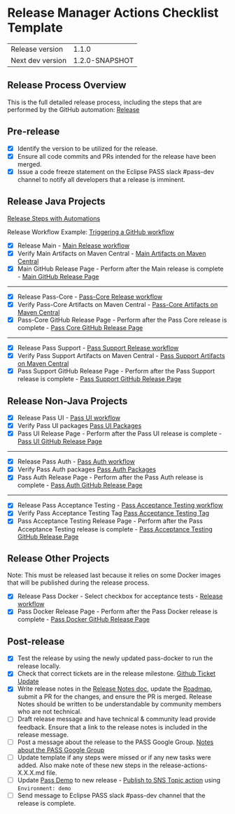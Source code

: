 # Release Manager Actions Checklist Template

|  |  |
| --- | --- |
| Release version | 1.1.0 |
| Next dev version | 1.2.0-SNAPSHOT |

## Release Process Overview
This is the full detailed release process, including the steps that are performed by the GitHub automation: [Release](../dev/release.md)

## Pre-release

- [x] Identify the version to be utilized for the release.
- [x] Ensure all code commits and PRs intended for the release have been merged.
- [x] Issue a code freeze statement on the Eclipse PASS slack #pass-dev channel to notify all developers that a release is imminent.

## Release Java Projects
[Release Steps with Automations](../dev/release-steps-with-automations.md)

Release Workflow Example: [Triggering a GitHub workflow](../dev/release-steps-with-automations.md#triggering-a-gitHub-workflow)

- [x] Release Main - [Main Release workflow](https://github.com/eclipse-pass/main/actions/workflows/release.yml)
- [x] Verify Main Artifacts on Maven Central - [Main Artifacts on Maven Central](https://central.sonatype.com/artifact/org.eclipse.pass/eclipse-pass-parent)
- [x] Main GitHub Release Page - Perform after the Main release is complete - [Main GitHub Release Page](https://github.com/eclipse-pass/main/releases)

 ---

- [x] Release Pass-Core - [Pass-Core Release workflow](https://github.com/eclipse-pass/pass-core/actions/workflows/release.yml)
- [x] Verify Pass-Core Artifacts on Maven Central - [Pass-Core Artifacts on Maven Central](https://central.sonatype.com/artifact/org.eclipse.pass/pass-core)
- [x] Pass-Core GitHub Release Page - Perform after the Pass Core release is complete - [Pass Core GitHub Release Page](https://github.com/eclipse-pass/pass-core/releases)

 ---
 
- [x] Release Pass Support - [Pass Support Release workflow](https://github.com/eclipse-pass/pass-support/actions/workflows/release.yml)
- [x] Verify Pass Support Artifacts on Maven Central - [Pass Support Artifacts on Maven Central](https://central.sonatype.com/artifact/org.eclipse.pass/pass-support)
- [x] Pass Support GitHub Release Page - Perform after the Pass Support release is complete - [Pass Support GitHub Release Page](https://github.com/eclipse-pass/pass-support/releases)

## Release Non-Java Projects

- [x] Release Pass UI - [Pass UI workflow](https://github.com/eclipse-pass/pass-ui/actions/workflows/release.yml)
- [x] Verify Pass UI packages [Pass UI Packages](https://github.com/eclipse-pass/pass-ui/pkgs/container/pass-ui)
- [x] Pass UI Release Page - Perform after the Pass UI release is complete - [Pass UI GitHub Release Page](https://github.com/eclipse-pass/pass-ui/releases)

 ---
 
- [x] Release Pass Auth - [Pass Auth workflow](https://github.com/eclipse-pass/pass-auth/actions/workflows/release.yml)
- [x] Verify Pass Auth packages [Pass Auth Packages](https://github.com/eclipse-pass/pass-auth/pkgs/container/pass-auth)
- [x] Pass Auth Release Page - Perform after the Pass Auth release is complete - [Pass Auth GitHub Release Page](https://github.com/eclipse-pass/pass-auth/releases)

 ---
 
- [x] Release Pass Acceptance Testing - [Pass Acceptance Testing workflow](https://github.com/eclipse-pass/pass-acceptance-testing/actions/workflows/release.yml)
- [x] Verify Pass Acceptance Testing Tag [Pass Acceptance Testing Tag](https://github.com/eclipse-pass/pass-acceptance-testing/tags)
- [x] Pass Acceptance Testing Release Page - Perform after the Pass Acceptance Testing release is complete - [Pass Acceptance Testing GitHub Release Page](https://github.com/eclipse-pass/pass-acceptance-testing/releases)

## Release Other Projects
Note: This must be released last because it relies on some Docker images that will be published during the release process.

- [x] Release Pass Docker - Select checkbox for acceptance tests - [Release workflow](https://github.com/eclipse-pass/pass-docker/actions/workflows/release.yml)
- [x] Pass Docker Release Page - Perform after the Pass Docker release is complete - [Pass Docker GitHub Release Page](https://github.com/eclipse-pass/pass-docker/releases)

## Post-release

- [x] Test the release by using the newly updated pass-docker to run the release locally.
- [x] Check that correct tickets are in the release milestone. [Github Ticket Update](../dev/release.md#update-release-notes)
- [x] Write release notes in the [Release Notes doc](../release-notes.md), update the [Roadmap](../roadmap.md), submit a PR for the changes, and ensure the PR is merged. Release Notes should be written to be understandable by community members who are not technical.
- [ ] Draft release message and have technical & community lead provide feedback. Ensure that a link to the release notes is included in the release message.
- [ ] Post a message about the release to the PASS Google Group.  [Notes about the PASS Google Group](../dev/release.md#process)
- [ ] Update template if any steps were missed or if any new tasks were added. Also make note of these new steps in the release-actions-X.X.X.md file.
- [ ] Update [Pass Demo](https://demo.eclipse-pass.org) to new release - [Publish to SNS Topic action](https://github.com/eclipse-pass/main/actions/workflows/deployToAWS.yml) using `Environment: demo`
- [ ] Send message to Eclipse PASS slack #pass-dev channel that the release is complete.